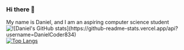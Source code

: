 ### Hi there 👋
My name is Daniel, and I am an aspiring computer science student 
<img align="left" src="https://github.com/anuraghazra/github-readme-stats" alt="![Daniel's GitHub stats](https://github-readme-stats.vercel.app/api?username=DanielCoder834)">

[![Top Langs](https://github-readme-stats.vercel.app/api/top-langs/?username=DanielCoder834)](https://github.com/anuraghazra/github-readme-stats)

<!--
**DanielCoder834/DanielCoder834** is a ✨ _special_ ✨ repository because its `README.md` (this file) appears on your GitHub profile.

Here are some ideas to get you started:

- 🔭 I’m currently working on ...
- 🌱 I’m currently learning ...
- 👯 I’m looking to collaborate on ...
- 🤔 I’m looking for help with ...
- 💬 Ask me about ...
- 📫 How to reach me: ...
- 😄 Pronouns: ...
- ⚡ Fun fact: ...
-->

